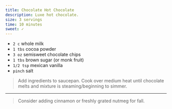 ```yaml
---
title: Chocolate Hot Chocolate
description: Luxe hot chocolate.
size: 3 servings
time: 10 minutes
sweet: ✓
---
```


* `2 c` whole milk
* `1 tbs` cocoa powder
* `3 oz` semisweet chocolate chips
* `1 tbs` brown sugar (or monk fruit)
* `1/2 tsp` mexican vanilla
* `pinch` salt

> Add ingredients to saucepan. Cook over medium heat until chocolate melts and mixture is steaming/beginning to simmer.
---
> Consider adding cinnamon or freshly grated nutmeg for fall.
